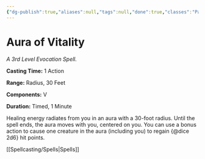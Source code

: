 ```yaml
---
{"dg-publish":true,"aliases":null,"tags":null,"done":true,"classes":"Paladin,","spellLevel":3,"school":"Evocation","source":"PHB","permalink":"/spells/aura-of-vitality/","dgHomeLink":false,"dgPassFrontmatter":true}
---
```


# Aura of Vitality
*A 3rd Level Evocation Spell.*

**Casting Time:** 1 Action

**Range:** Radius, 30 Feet

**Components:** V 

**Duration:** Timed, 1 Minute

Healing energy radiates from you in an aura with a 30-foot radius. Until the spell ends, the aura moves with you, centered on you. You can use a bonus action to cause one creature in the aura (including you) to regain {@dice 2d6} hit points.

[[Spellcasting/Spells|Spells]]